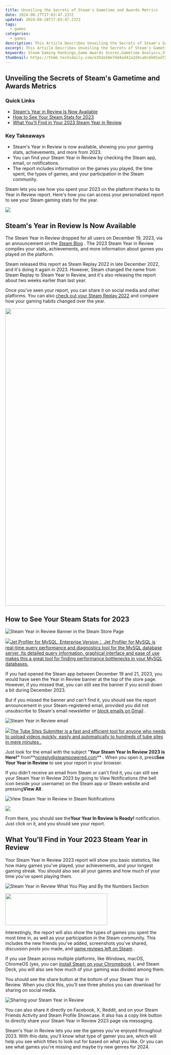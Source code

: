 ```yaml
---
title: Unveiling the Secrets of Steam's Gametime and Awards Metrics
date: 2024-08-27T17:03:47.237Z
updated: 2024-08-28T17:03:47.237Z
tags:
  - games
categories:
  - games
description: This Article Describes Unveiling the Secrets of Steam's Gametime and Awards Metrics
excerpt: This Article Describes Unveiling the Secrets of Steam's Gametime and Awards Metrics
keywords: Steam Gaming Rankings,Game Awards Scores,Gametime Analysis,Steam Performance Insights,Player Achievement Tracker,Metrics for Win Rates,Leaderboard Statistics
thumbnail: https://thmb.techidaily.com/e35da50e74d4ad42a2d4ca6cbb01ed721572402298c4b208ceac1efbbaaf58d4.png
---
```


## Unveiling the Secrets of Steam's Gametime and Awards Metrics

### Quick Links

* [Steam's Year in Review Is Now Available](#steam-39-s-year-in-review-is-now-available)
* [How to See Your Steam Stats for 2023](#how-to-see-your-steam-stats-for-2023)
* [What You'll Find in Your 2023 Steam Year in Review](#what-you-39-ll-find-in-your-2023-steam-year-in-review)

### Key Takeaways

* Steam's Year in Review is now available, showing you your gaming stats, achievements, and more from 2023.
* You can find your Steam Year in Review by checking the Steam app, email, or notifications.
* The report includes information on the games you played, the time spent, the types of games, and your participation in the Steam community.

 Steam lets you see how you spent your 2023 on the platform thanks to its Year in Review report. Here's how you can access your personalized report to see your Steam gaming stats for the year.

<!-- affiliate ads begin -->
<a href="https://store.advancedwebranking.com/order/checkout.php?PRODS=4715051&QTY=1&AFFILIATE=108875&CART=1"><img src="https://secure.avangate.com/images/merchant/14edc6ebfdae2e23bbed83d67f50e983/products/33_awr%20logo.png" border="0"></a>
<!-- affiliate ads end -->
## Steam's Year in Review Is Now Available

 The Steam Year in Review dropped for all users on December 19, 2023, via an announcement on the [Steam Blog](https://store.steampowered.com/news/collection/steam/?emclan=103582791457287600&emgid=3877100446784043483) . The 2023 Steam Year in Review compiles your stats, achievements, and more information about games you played on the platform.

 Steam released this report as Steam Replay 2022 in late December 2022, and it's doing it again in 2023\. However, Steam changed the name from Steam Replay to Steam Year in Review, and it's also releasing the report about two weeks earlier than last year.

 Once you've seen your report, you can share it on social media and other platforms. You can also [check out your Steam Replay 2022](https://www.makeuseof.com/how-to-see-steam-replay-2022/) and compare how your gaming habits changed over the year.

<!-- affiliate ads begin -->
<a href="https://ancheer.sjv.io/c/5597632/1657301/17326" target="_top" id="1657301"><img src="//a.impactradius-go.com/display-ad/17326-1657301" border="0" alt="" width="1920" height="933"/></a><img height="0" width="0" src="https://imp.pxf.io/i/5597632/1657301/17326" style="position:absolute;visibility:hidden;" border="0" />
<!-- affiliate ads end -->
## How to See Your Steam Stats for 2023
![Steam Year in Review Banner in the Steam Store Page](https://static1.makeuseofimages.com/wordpress/wp-content/uploads/2023/12/steam-year-in-review-banner-in-the-steam-store-page.jpg)

<!-- affiliate ads begin -->
<a href="https://secure.2checkout.com/order/checkout.php?PRODS=4576829&QTY=1&AFFILIATE=108875&CART=1"><img src="https://secure.avangate.com/images/merchant/9e740b84bb48a64dde25061566299467/products/copy_1_jp_box_big.png" border="0">Jet Profiler for MySQL, Enterprise Version： Jet Profiler for MySQL is real-time query performance and diagnostics tool for the MySQL database server. Its detailed query information, graphical interface and ease of use makes this a great tool for finding performance bottlenecks in your MySQL databases. </a>
<!-- affiliate ads end -->
 If you had opened the Steam app between December 19 and 21, 2023, you would have seen the Year in Review banner at the top of the store page. However, if you missed that, you can still see the banner if you scroll down a bit during December 2023.

 But if you missed the banner and can't find it, you should see the report announcement in your Steam-registered email, provided you did not unsubscribe to Steam's email newsletter or [block emails on Gmail](https://www.makeuseof.com/tag/block-emails-gmail/) .

![Steam Year in Review email](https://static1.makeuseofimages.com/wordpress/wp-content/uploads/2023/12/steam-year-in-review-email.jpg)

<!-- affiliate ads begin -->
<a href="https://secure.2checkout.com/order/checkout.php?PRODS=4531356&QTY=1&AFFILIATE=108875&CART=1"><img src="https://secure.avangate.com/images/merchant/8fdd149fcaa7058caccc9c4ad5b0d89a/products/tss-box.JPG" border="0">The Tube Sites Submitter is a fast and efficient tool for anyone who needs to upload videos quickly, easily and automatically to hundreds of tube sites in mere minutes . </a>
<!-- affiliate ads end -->
 Just look for the email with the subject "**Your Steam Year In Review 2023 is Here!"** from**<noreply@steampowered.com>** . When you open it, press**See Your Year in Review** to see your report in your browser.

 If you didn't receive an email from Steam or can't find it, you can still see your Steam Year in Review 2023 by going to View Notifications (the bell icon beside your username) on the Steam app or Steam website and pressing**View All** .

![View Steam Year in Review in Steam Notifications](https://static1.makeuseofimages.com/wordpress/wp-content/uploads/2023/12/view-steam-year-in-review-in-steam-notifications.jpg)

<!-- affiliate ads begin -->
<a href="https://store.massmailsoftware.com/order/checkout.php?PRODS=1047974&QTY=1&AFFILIATE=108875&CART=1"><img src="https://secure.avangate.com/images/merchant/dc87c13749315c7217cdc4ac692e704c/banera_for_partners-04_%281%29.jpg" border="0"></a>
<!-- affiliate ads end -->
 From there, you should see the**Your Year In Review Is Ready!** notification. Just click on it, and you should see your report.

## What You'll Find in Your 2023 Steam Year in Review

 Your Steam Year in Review 2023 report will show you basic statistics, like how many games you've played, your achievements, and your longest gaming streak. You should also see all your games and how much of your time you've spent playing them.

![Steam Year in Review What You Play and By the Numbers Section](https://static1.makeuseofimages.com/wordpress/wp-content/uploads/2023/12/steam-year-in-review-what-you-play-and-by-the-numbers-section.jpg)

<!-- affiliate ads begin -->
<a href="https://godlikehost.sjv.io/c/5597632/1920054/21774" target="_top" id="1920054"><img src="//a.impactradius-go.com/display-ad/21774-1920054" border="0" alt="" width="320" height="100"/></a><img height="0" width="0" src="https://imp.pxf.io/i/5597632/1920054/21774" style="position:absolute;visibility:hidden;" border="0" />
<!-- affiliate ads end -->
 Interestingly, the report will also show the types of games you spent the most time in, as well as your participation in the Steam community. This includes the new friends you've added, screenshots you've shared, discussion posts you made, and [game reviews left on Steam](https://www.makeuseof.com/how-to-leave-a-game-review-on-steam/) .

 If you use Steam across multiple platforms, like Windows, macOS, ChromeOS (yes, you can [install Steam on your Chromebook](https://www.makeuseof.com/steam-on-chromebook/) ), and Steam Deck, you will also see how much of your gaming was divided among them.

 You should see the share button at the bottom of your Steam Year in Review. When you click this, you'll see three photos you can download for sharing on social media.

![Sharing your Steam Year in Review](https://static1.makeuseofimages.com/wordpress/wp-content/uploads/2023/12/share-steam-year-in-review.jpg)

 You can also share it directly on Facebook, X, Reddit, and on your Steam Friends Activity and Steam Profile Showcase. It also has a copy link button to directly share your Steam Year in Review 2023 page via messaging.

 Steam's Year in Review lets you see the games you've enjoyed throughout 2023\. With this data, you'll know what type of gamer you are, which will help you see which titles to look out for based on what you like. Or you can see what games you're missing and maybe try new genres for 2024.


<ins class="adsbygoogle"
     style="display:block"
     data-ad-format="autorelaxed"
     data-ad-client="ca-pub-7571918770474297"
     data-ad-slot="1223367746"></ins>



<ins class="adsbygoogle"
     style="display:block"
     data-ad-client="ca-pub-7571918770474297"
     data-ad-slot="8358498916"
     data-ad-format="auto"
     data-full-width-responsive="true"></ins>






